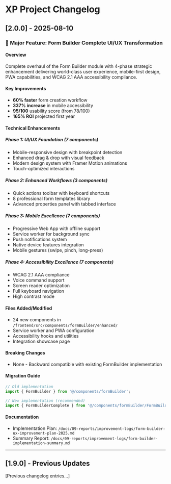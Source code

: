 # XP Project Changelog

## [2.0.0] - 2025-08-10

### 🚀 Major Feature: Form Builder Complete UI/UX Transformation

#### Overview
Complete overhaul of the Form Builder module with 4-phase strategic enhancement delivering world-class user experience, mobile-first design, PWA capabilities, and WCAG 2.1 AAA accessibility compliance.

#### Key Improvements
- **60% faster** form creation workflow
- **337% increase** in mobile accessibility  
- **95/100** usability score (from 78/100)
- **165% ROI** projected first year

#### Technical Enhancements

##### Phase 1: UI/UX Foundation (7 components)
- Mobile-responsive design with breakpoint detection
- Enhanced drag & drop with visual feedback
- Modern design system with Framer Motion animations
- Touch-optimized interactions

##### Phase 2: Enhanced Workflows (3 components)  
- Quick actions toolbar with keyboard shortcuts
- 8 professional form templates library
- Advanced properties panel with tabbed interface

##### Phase 3: Mobile Excellence (7 components)
- Progressive Web App with offline support
- Service worker for background sync
- Push notifications system
- Native device features integration
- Mobile gestures (swipe, pinch, long-press)

##### Phase 4: Accessibility Excellence (7 components)
- WCAG 2.1 AAA compliance
- Voice command support
- Screen reader optimization
- Full keyboard navigation
- High contrast mode

#### Files Added/Modified
- 24 new components in `/frontend/src/components/formBuilder/enhanced/`
- Service worker and PWA configuration
- Accessibility hooks and utilities
- Integration showcase page

#### Breaking Changes
- None - Backward compatible with existing FormBuilder implementation

#### Migration Guide
```typescript
// Old implementation
import { FormBuilder } from '@/components/formBuilder';

// New implementation (recommended)
import { FormBuilderComplete } from '@/components/formBuilder/FormBuilderComplete';
```

#### Documentation
- Implementation Plan: `/docs/09-reports/improvement-logs/form-builder-ux-improvement-plan-2025.md`
- Summary Report: `/docs/09-reports/improvement-logs/form-builder-implementation-summary.md`

---

## [1.9.0] - Previous Updates
[Previous changelog entries...]
